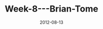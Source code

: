 ---
layout: music 
title: "Week-8---Brian-Tome"
series: "The Good Life"
date: 2012-08-13 
description: "Brian Tome talks about finding the good life in the midst of tension."
audio: "http://www.crossroads.net/players/media/hq/goodlife_08.mp3"
audio-duration: "39:22"
---